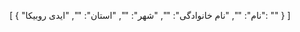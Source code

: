 [
  {
    "نام": "",
    "نام خانوادگی": "",
    "شهر": "",
    "استان": "",
    "ایدی روبیکا": ""
  }
]
